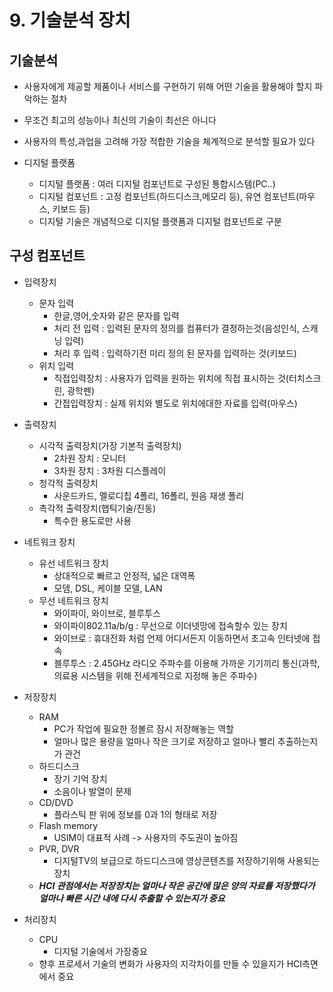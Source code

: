 # 9. 기술분석 장치

## 기술분석
- 사용자에게 제공할 제품이나 서비스를 구현하기 위해 어떤 기술을 활용해야 할지 파악하는 절차
- 무조건 최고의 성능이나 최신의 기술이 최선은 아니다
- 사용자의 특성,과업을 고려해 가장 적합한 기술을 체계적으로 분석할 필요가 있다

- 디지털 플랫폼
    - 디지털 플랫폼 : 여러 디지털 컴포넌트로 구성된 통합시스템(PC..)
    - 디지털 컴포넌트 : 고정 컴포넌트(하드디스크,메모리 등), 유연 컴포넌트(마우스, 키보드 등)
    - 디지털 기술은 개념적으로 디지털 플랫폼과 디지털 컴포넌트로 구분

## 구성 컴포넌트
- 입력장치
    - 문자 입력
        - 한글,영어,숫자와 같은 문자를 입력
        - 처리 전 입력 : 입력된 문자의 정의를 컴퓨터가 결정하는것(음성인식, 스캐닝 입력)
        - 처리 후 입력 : 입력하기전 미리 정의 된 문자를 입력하는 것(키보드)
    - 위치 입력
        - 직접입력장치 : 사용자가 입력을 원하는 위치에 직접 표시하는 것(터치스크린, 광학펜) 
        - 간접입력장치 : 실제 위치와 별도로 위치에대한 자료를 입력(마우스)

- 출력장치
    - 시각적 출력장치(가장 기본적 출력장치)
        - 2차원 장치 : 모니터
        - 3차원 장치 : 3차원 디스플레이
    - 청각적 출력장치
        - 사운드카드, 멜로디칩 4폴리, 16폴리, 원음 재생 폴리
    - 촉각적 출력장치(햅틱기술/진동)
        - 특수한 용도로만 사용

- 네트워크 장치
    - 유선 네트워크 장치
        - 상대적으로 빠르고 안정적, 넓은 대역폭
        - 모뎀, DSL, 케이블 모델, LAN
    - 무선 네트워크 장치
        - 와이파이, 와이브로, 블루투스
        - 와이파이802.11a/b/g : 무선으로 이더넷망에 접속할수 있는 장치
        - 와이브로 : 휴대전화 처럼 언제 어디서든지 이동하면서 초고속 인터넷에 접속
        - 블루투스 : 2.45GHz 라디오 주파수를 이용해 가까운 기기끼리 통신(과학,의료용 시스템을 위해 전세계적으로 지정해 놓은 주파수)

- 저장장치
    - RAM
        - PC가 작업에 필요한 정볼르 잠시 저장해놓는 역할
        - 얼마나 많은 용량을 얼마나 작은 크기로 저장하고 얼마나 빨리 추출하는지가 관건
    - 하드디스크
        - 장기 기억 장치
        - 소음이나 발열이 문제
    - CD/DVD
        - 플라스틱 판 위에 정보를 0과 1의 형태로 저장
    - Flash memory
        - USIM이 대표적 사례 -> 사용자의 주도권이 높아짐
    - PVR, DVR
        - 디지털TV의 보급으로 하드디스크에 영상콘텐츠를 저장하기위해 사용되는 장치
    - ***HCI 관점에서는 저장장치는 얼마나 작은 공간에 많은 양의 자료를 저장했다가 얼마나 빠른 시간 내에 다시 추출할 수 있는지가 중요***
- 처리장치
    - CPU
        - 디지털 기술에서 가장중요
    - 향후 프로세서 기술의 변화가 사용자의 지각차이를 만들 수 있을지가 HCI측면에서 중요
